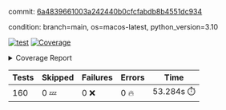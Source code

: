 commit: [6a4839661003a242440b0cfcfabdb8b4551dc934](https://github.com/rcmdnk/homebrew-file/tree/6a4839661003a242440b0cfcfabdb8b4551dc934)

condition: branch=main, os=macos-latest, python_version=3.10

[![test](https://github.com/rcmdnk/homebrew-file/actions/workflows/test.yml/badge.svg)](https://github.com/rcmdnk/homebrew-file/actions/runs/14861211051)
<a href="https://github.com/rcmdnk/homebrew-file/blob/6a4839661003a242440b0cfcfabdb8b4551dc934/README.md"><img alt="Coverage" src="https://img.shields.io/badge/Coverage-0%25-red.svg" /></a><details><summary>Coverage Report </summary><table><tr><th>File</th><th>Stmts</th><th>Miss</th><th>Cover</th><th>Missing</th></tr><tbody><tr><td colspan="5"><b>src/brew_file</b></td></tr><tr><td>&nbsp; &nbsp;<a href="https://github.com/rcmdnk/homebrew-file/blob/6a4839661003a242440b0cfcfabdb8b4551dc934/src/brew_file/__init__.py">\_\_init\_\_.py</a></td><td>3</td><td>3</td><td>0%</td><td><a href="https://github.com/rcmdnk/homebrew-file/blob/6a4839661003a242440b0cfcfabdb8b4551dc934/src/brew_file/__init__.py#L1-L4">1&ndash;4</a></td></tr><tr><td>&nbsp; &nbsp;<a href="https://github.com/rcmdnk/homebrew-file/blob/6a4839661003a242440b0cfcfabdb8b4551dc934/src/brew_file/brew_file.py">brew_file.py</a></td><td>1298</td><td>1298</td><td>0%</td><td><a href="https://github.com/rcmdnk/homebrew-file/blob/6a4839661003a242440b0cfcfabdb8b4551dc934/src/brew_file/brew_file.py#L1-L2419">1&ndash;2419</a></td></tr><tr><td>&nbsp; &nbsp;<a href="https://github.com/rcmdnk/homebrew-file/blob/6a4839661003a242440b0cfcfabdb8b4551dc934/src/brew_file/brew_helper.py">brew_helper.py</a></td><td>244</td><td>244</td><td>0%</td><td><a href="https://github.com/rcmdnk/homebrew-file/blob/6a4839661003a242440b0cfcfabdb8b4551dc934/src/brew_file/brew_helper.py#L1-L414">1&ndash;414</a></td></tr><tr><td>&nbsp; &nbsp;<a href="https://github.com/rcmdnk/homebrew-file/blob/6a4839661003a242440b0cfcfabdb8b4551dc934/src/brew_file/brew_info.py">brew_info.py</a></td><td>415</td><td>415</td><td>0%</td><td><a href="https://github.com/rcmdnk/homebrew-file/blob/6a4839661003a242440b0cfcfabdb8b4551dc934/src/brew_file/brew_info.py#L1-L628">1&ndash;628</a></td></tr><tr><td>&nbsp; &nbsp;<a href="https://github.com/rcmdnk/homebrew-file/blob/6a4839661003a242440b0cfcfabdb8b4551dc934/src/brew_file/info.py">info.py</a></td><td>11</td><td>11</td><td>0%</td><td><a href="https://github.com/rcmdnk/homebrew-file/blob/6a4839661003a242440b0cfcfabdb8b4551dc934/src/brew_file/info.py#L1-L17">1&ndash;17</a></td></tr><tr><td>&nbsp; &nbsp;<a href="https://github.com/rcmdnk/homebrew-file/blob/6a4839661003a242440b0cfcfabdb8b4551dc934/src/brew_file/main.py">main.py</a></td><td>170</td><td>170</td><td>0%</td><td><a href="https://github.com/rcmdnk/homebrew-file/blob/6a4839661003a242440b0cfcfabdb8b4551dc934/src/brew_file/main.py#L1-L702">1&ndash;702</a></td></tr><tr><td>&nbsp; &nbsp;<a href="https://github.com/rcmdnk/homebrew-file/blob/6a4839661003a242440b0cfcfabdb8b4551dc934/src/brew_file/utils.py">utils.py</a></td><td>70</td><td>70</td><td>0%</td><td><a href="https://github.com/rcmdnk/homebrew-file/blob/6a4839661003a242440b0cfcfabdb8b4551dc934/src/brew_file/utils.py#L1-L134">1&ndash;134</a></td></tr><tr><td><b>TOTAL</b></td><td><b>2211</b></td><td><b>2211</b></td><td><b>0%</b></td><td>&nbsp;</td></tr></tbody></table></details>

| Tests | Skipped | Failures | Errors | Time |
| ----- | ------- | -------- | -------- | ------------------ |
| 160 | 0 :zzz: | 0 :x: | 0 :fire: | 53.284s :stopwatch: |

